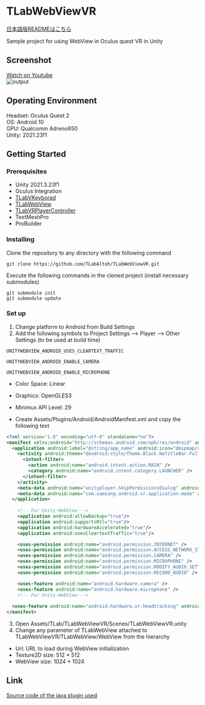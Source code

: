 # TLabWebViewVR

[日本語版READMEはこちら](README-ja.md)

Sample project for using WebView in Oculus quest VR in Unity  

## Screenshot  
[Watch on Youtube](https://youtu.be/q3swlSP1mRg)  
![output](https://user-images.githubusercontent.com/121733943/236464782-8fc7518c-5bde-4778-935c-1bf8850b7c9d.gif)

## Operating Environment
Headset: Oculus Quest 2  
OS: Android 10  
GPU: Qualcomm Adreno650  
Unity: 2021.23f1  

## Getting Started
### Prerequisites
- Unity 2021.3.23f1  
- Oculus Integration
- [TLabVKeyborad](https://github.com/TLabAltoh/TLabVKeyborad)
- [TLabWebView](https://github.com/TLabAltoh/TLabWebView)
- [TLabVRPlayerController](https://github.com/TLabAltoh/TLabVRPlayerController)
- TextMeshPro
- ProBuilder
### Installing
Clone the repository to any directory with the following command  
```
git clone https://github.com/TLabAltoh/TLabWebViewVR.git
```
Execute the following commands in the cloned project (install necessary submodules)

```
git submodule init
git submodule update
```
### Set up
1. Change platform to Android from Build Settings  
2. Add the following symbols to Project Settings --> Player --> Other Settings (to be used at build time)  
```
UNITYWEBVIEW_ANDROID_USES_CLEARTEXT_TRAFFIC
```
```
UNITYWEBVIEW_ANDROID_ENABLE_CAMERA
```
```
UNITYWEBVIEW_ANDROID_ENABLE_MICROPHONE
```
- Color Space: Linear
- Graphics: OpenGLES3
- Minimux API Level: 29 
  
- Create Assets/Plugins/Android/AndroidManifest.xml and copy the following text
```xml
<?xml version="1.0" encoding="utf-8" standalone="no"?>
<manifest xmlns:android="http://schemas.android.com/apk/res/android" android:installLocation="auto">
  <application android:label="@string/app_name" android:icon="@mipmap/app_icon" android:allowBackup="false">
    <activity android:theme="@android:style/Theme.Black.NoTitleBar.Fullscreen" android:configChanges="locale|fontScale|keyboard|keyboardHidden|mcc|mnc|navigation|orientation|screenLayout|screenSize|smallestScreenSize|touchscreen|uiMode" android:launchMode="singleTask" android:name="com.unity3d.player.UnityPlayerActivity" android:excludeFromRecents="true">
      <intent-filter>
        <action android:name="android.intent.action.MAIN" />
        <category android:name="android.intent.category.LAUNCHER" />
      </intent-filter>
    </activity>
    <meta-data android:name="unityplayer.SkipPermissionsDialog" android:value="false" />
    <meta-data android:name="com.samsung.android.vr.application.mode" android:value="vr_only" />
  </application>
	
    <!-- For Unity-WebView -->
    <application android:allowBackup="true"/>
    <application android:supportsRtl="true"/>
    <application android:hardwareAccelerated="true"/>
    <application android:usesCleartextTraffic="true"/>

    <uses-permission android:name="android.permission.INTERNET" />
    <uses-permission android:name="android.permission.ACCESS_NETWORK_STATE"/>
    <uses-permission android:name="android.permission.CAMERA" />
    <uses-permission android:name="android.permission.MICROPHONE" />
    <uses-permission android:name="android.permission.MODIFY_AUDIO_SETTINGS" />
    <uses-permission android:name="android.permission.RECORD_AUDIO" />

    <uses-feature android:name="android.hardware.camera" />
    <uses-feature android:name="android.hardware.microphone" />
    <!-- For Unity-WebView -->
	
  <uses-feature android:name="android.hardware.vr.headtracking" android:version="1" android:required="true" />
</manifest>
```
3. Open Assets/TLab/TLabWebViewVR/Scenes/TLabWebViewVR.unity
4. Change any parameter of TLabWebView attached to TLabWebViewVR/TLabWebView/WebView from the hierarchy
- Url: URL to load during WebView initialization
- Texture2D size: 512 * 512
- WebView size: 1024 * 1024

## Link
[Source code of the java plugin used](https://github.com/TLabAltoh/TLabWebViewPlugin)
